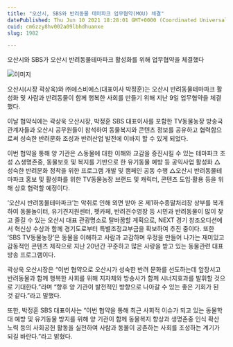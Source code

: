 ```yaml
---
title: "오산시, SBS와 반려동물 테마파크 업무협약(MOU) 체결"
datePublished: Thu Jun 10 2021 18:28:01 GMT+0000 (Coordinated Universal Time)
cuid: cm6zzy8hv002a09lbhdhuanxe
slug: 1982

---
```



오산시와 SBS가 오산시 반려동물테마파크 활성화를 위해 업무협약을 체결했다

![이미지](https://cdn.hashnode.com/res/hashnode/image/upload/v1739249002391/278197cf-c170-49b5-a929-ded5b527d999.png)

오산시(시장 곽상욱)와 ㈜에스비에스(대표이사 박정훈)는 오산시 반려동물테마파크 활성화 및 사람과 반려동물이 함께 행복한 사회를 만들기 위해 지난 9일 업무협약을 체결했다.

이날 협약식에는 곽상욱 오산시장, 박정훈 SBS 대표이사를 포함한 TV동물농장 방송국 관계자들과 오산시 공무원들이 참석하여 동물복지와 콘텐츠 정보를 공유하고 협력함으로써 성숙한 반려문화 조성과 반려산업 발전에 이바지 할 수 있게 되었다.

이번 협약을 통해 양 기관은 △동물에 대한 이해와 교감을 증진시킬 수 있는 테마파크 조성 △생명존중, 동물보호 및 복지를 기반으로 한 유기동물 예방 등 공익사업 활성화 △성숙한 반려문화 정착을 위한 프로그램 개발 및 캠페인 공동 수행 △오산시 반려동물테마파크 홍보 및 활성화를 위한 TV동물농장 브랜드 및 캐릭터, 콘텐츠 도입·활용 등을 위해 상호 협력할 예정이다.

‘오산시 반려동물테마파크’는 악취로 인해 외면 받아 온 제1하수종말처리장 상부를 복개하여 동물놀이터, 유기견지원센터, 펫카페, 반려견수영장 등 시민과 반려동물이 많이 찾고 즐길 수 있는 오산시 대표 관광명소로 탈바꿈할 계획으로, NEXT 경기 창조오디션에서 혁신상 수상과 함께 경기도로부터 특별조정교부금을 확보하여 추진 중이다. 또한 ‘SBS TV동물농장’은 동물을 이해하고 사람과 교감하며 우정을 만들어 나가는 재미있고 감동적인 콘텐츠 제작으로 지난 20년간 꾸준하고 많은 사랑을 받고 있는 동물관련 대표 방송 프로그램이다.

곽상욱 오산시장은 “이번 협약으로 오산시가 성숙한 반려 문화를 선도하는데 앞장서고 반려동물과 함께 행복한 사회를 위해 지자체와 방송사가 함께 시너지효과를 발휘할 것으로 기대한다.”라며 “향후 양 기관이 발전적인 방향으로 나아갈 수 있는 좋은 기회가 된 것 같다.”라고 말했다.

또한, 박정훈 SBS 대표이사는 “이번 협약을 통해 최근 사회적 이슈가 되고 있는 동물학대 예방 및 유기동물 방지를 위해 양 기관이 함께 동물복지 향상과 생명존중 인식 확산 노력 등의 사회공헌 활동을 실천하여 사람과 동물이 공존하는 사회를 조성하는 계기가 되길 바란다.”라고 밝혔다.